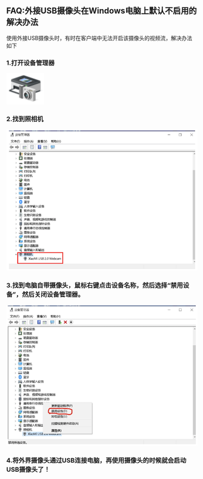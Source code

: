 ## FAQ:外接USB摄像头在Windows电脑上默认不启用的解决办法

使用外接USB摄像头时，有时在客户端中无法开启该摄像头的视频流，解决办法如下

### 1.打开设备管理器
![niba](images/FAQ/equipment.png)
<br />

### 2.找到照相机
![niba](images/FAQ/window1.png)
<br />

### 3.找到电脑自带摄像头，鼠标右键点击设备名称，然后选择“禁用设备”，然后关闭设备管理器。
![niba](images/FAQ/window2.png)
<br />

### 4.将外界摄像头通过USB连接电脑，再使用摄像头的时候就会启动USB摄像头了！